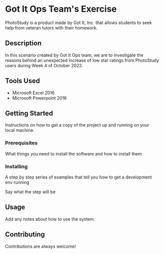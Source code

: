 # Got It Ops Team's Exercise

PhotoStudy is a product made by Got It, Inc. that allows students to seek help from veteran tutors with their homework.

## Description

In this scenario created by Got It Ops team, we are to investigate the reasons behind an unexpected increase of low star ratings from PhotoStudy users during Week 4 of October 2022.

## Tools Used

- Microsoft Excel 2016
- Microsoft Powerpoint 2016

## Getting Started

Instructions on how to get a copy of the project up and running on your local machine.

### Prerequisites

What things you need to install the software and how to install them

### Installing

A step by step series of examples that tell you how to get a development env running

Say what the step will be

## Usage

Add any notes about how to use the system.

## Contributing

Contributions are always welcome!
